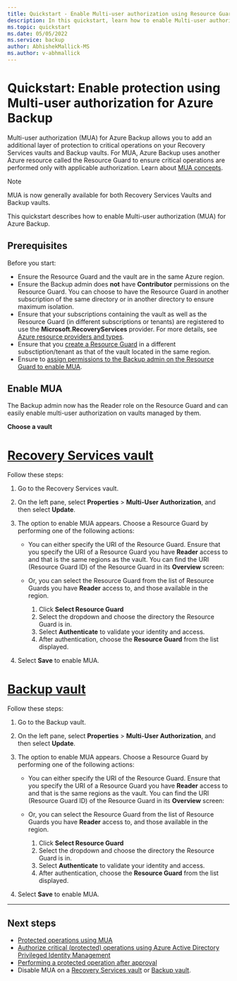 ```yaml
---
title: Quickstart - Enable Multi-user authorization using Resource Guard in Azure Backup
description: In this quickstart, learn how to enable Multi-user authorization to protect against unauthorized operation.
ms.topic: quickstart
ms.date: 05/05/2022
ms.service: backup
author: AbhishekMallick-MS
ms.author: v-abhmallick
---
```


# Quickstart: Enable protection using Multi-user authorization for Azure Backup

Multi-user authorization (MUA) for Azure Backup allows you to add an additional layer of protection to critical operations on your Recovery Services vaults and Backup vaults. For MUA, Azure Backup uses another Azure resource called the Resource Guard to ensure critical operations are performed only with applicable authorization. Learn about [MUA concepts](multi-user-authorization-concept.md).

>[!Note]
>MUA is now generally available for both Recovery Services Vaults and Backup vaults.

This quickstart describes how to enable Multi-user authorization (MUA) for Azure Backup.

## Prerequisites

Before you start:

-  Ensure the Resource Guard and the vault are in the same Azure region.
-  Ensure the Backup admin does **not** have **Contributor** permissions on the Resource Guard. You can choose to have the Resource Guard in another subscription of the same directory or in another directory to ensure maximum isolation.
- Ensure that your subscriptions containing the vault as well as the Resource Guard (in different subscriptions or tenants) are registered to use the **Microsoft.RecoveryServices** provider. For more details, see [Azure resource providers and types](../azure-resource-manager/management/resource-providers-and-types.md#register-resource-provider-1).
- Ensure that you [create a Resource Guard](multi-user-authorization.md#create-a-resource-guard) in a different subsctiption/tenant as that of the vault located in the same region.
- Ensure to [assign permissions to the Backup admin on the Resource Guard to enable MUA](multi-user-authorization.md#assign-permissions-to-the-backup-admin-on-the-resource-guard-to-enable-mua).

## Enable MUA

The Backup admin now has the Reader role on the Resource Guard and can easily enable multi-user authorization on vaults managed by them.

**Choose a vault**

# [Recovery Services vault](#tab/recovery-services-vaultl)

Follow these steps:

1. Go to the Recovery Services vault.
1. On the left pane, select **Properties** > **Multi-User Authorization**, and then select **Update**.
1. The option to enable MUA appears. Choose a Resource Guard by performing one of the following actions:

   - You can either specify the URI of the Resource Guard. Ensure that you specify the URI of a Resource Guard you have **Reader** access to and that is the same regions as the vault. You can find the URI (Resource Guard ID) of the Resource Guard in its **Overview** screen:

   - Or, you can select the Resource Guard from the list of Resource Guards you have **Reader** access to, and those available in the region.

      1. Click **Select Resource Guard**
      1. Select the dropdown and choose the directory the Resource Guard is in.
      1. Select **Authenticate** to validate your identity and access.
      1. After authentication, choose the **Resource Guard** from the list displayed.

1. Select **Save** to enable MUA.

# [Backup vault](#tab/backup-vaultl)

Follow these steps:

1. Go to the Backup vault.
1. On the left pane, select **Properties** > **Multi-User Authorization**, and then select **Update**.
1. The option to enable MUA appears. Choose a Resource Guard by performing one of the following actions:

   - You can either specify the URI of the Resource Guard. Ensure that you specify the URI of a Resource Guard you have **Reader** access to and that is the same regions as the vault. You can find the URI (Resource Guard ID) of the Resource Guard in its **Overview** screen:

   - Or, you can select the Resource Guard from the list of Resource Guards you have **Reader** access to, and those available in the region.

      1. Click **Select Resource Guard**
      1. Select the dropdown and choose the directory the Resource Guard is in.
      1. Select **Authenticate** to validate your identity and access.
      1. After authentication, choose the **Resource Guard** from the list displayed.

1. Select **Save** to enable MUA.

---

## Next steps

- [Protected operations using MUA](multi-user-authorization.md?pivots=vaults-recovery-services-vault#protected-operations-using-mua)
- [Authorize critical (protected) operations using Azure Active Directory Privileged Identity Management](multi-user-authorization.md#authorize-critical-protected-operations-using-azure-ad-privileged-identity-management)
- [Performing a protected operation after approval](multi-user-authorization.md#performing-a-protected-operation-after-approval)
- Disable MUA on a [Recovery Services vault](multi-user-authorization.md#disable-mua-on-a-recovery-services-vault) or [Backup vault](multi-user-authorization.md?tabs=azure-portal&pivots=vaults-backup-vault#disable-mua-on-a-backup-vault).
